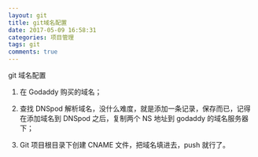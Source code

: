 ```yaml
---
layout: git
title: git域名配置
date: 2017-05-09 16:58:31
categories: 项目管理
tags: git
comments: true
---
```


git 域名配置

<!--more-->

1. 在 Godaddy 购买的域名；

2. 查找 DNSpod 解析域名，没什么难度，就是添加一条记录，保存而已，记得在添加域名到 DNSpod 之后，复制两个 NS 地址到 godaddy 的域名服务器下；

3. Git 项目根目录下创建 CNAME 文件，把域名填进去，push 就行了。
